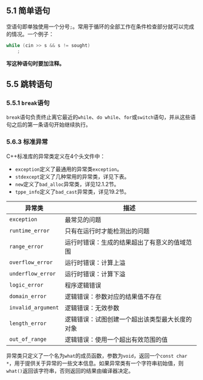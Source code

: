## 5.1 简单语句

空语句即单独使用一个分号`;`。常用于循环的全部工作在条件检查部分就可以完成的情况。一个例子：

```c++
while (cin >> s && s != sought)
    ;
```

**写这种语句时要加注释。**

## 5.5 跳转语句

### 5.5.1 `break`语句

`break`语句负责终止离它最近的`while`、`do while`、`for`或`switch`语句，并从这些语句之后的第一条语句开始继续执行。

### 5.6.3 标准异常

C++标准库的异常类定义在4个头文件中：

- `exception`定义了最通用的异常类`exception`。
- `stdexcept`定义了几种常用的异常类，详见下表。
- `new`定义了`bad_alloc`异常类，详见12.1.2节。
- `tppe_info`定义了`bad_cast`异常类，详见19.2节。

| 异常类             | 描述                                           |
| ------------------ | ---------------------------------------------- |
| `exception`        | 最常见的问题                                   |
| `runtime_error`    | 只有在运行时才能检测出的问题                   |
| `range_error`      | 运行时错误：生成的结果超出了有意义的值域范围   |
| `overflow_error`   | 运行时错误：计算上溢                           |
| `underflow_error`  | 运行时错误：计算下溢                           |
| `logic_error`      | 程序逻辑错误                                   |
| `domain_error`     | 逻辑错误：参数对应的结果值不存在               |
| `invalid_argument` | 逻辑错误：无效参数                             |
| `length_error`     | 逻辑错误：试图创建一个超出该类型最大长度的对象 |
| `out_of_range`     | 逻辑错误：使用一个超出有效范围的值             |

异常类只定义了一个名为`what`的成员函数，参数为`void`，返回一个`const char *`，用于提供关于异常的一些文本信息。如果异常类有一个字符串初始值，则`what()`返回该字符串，否则返回的结果由编译器决定。